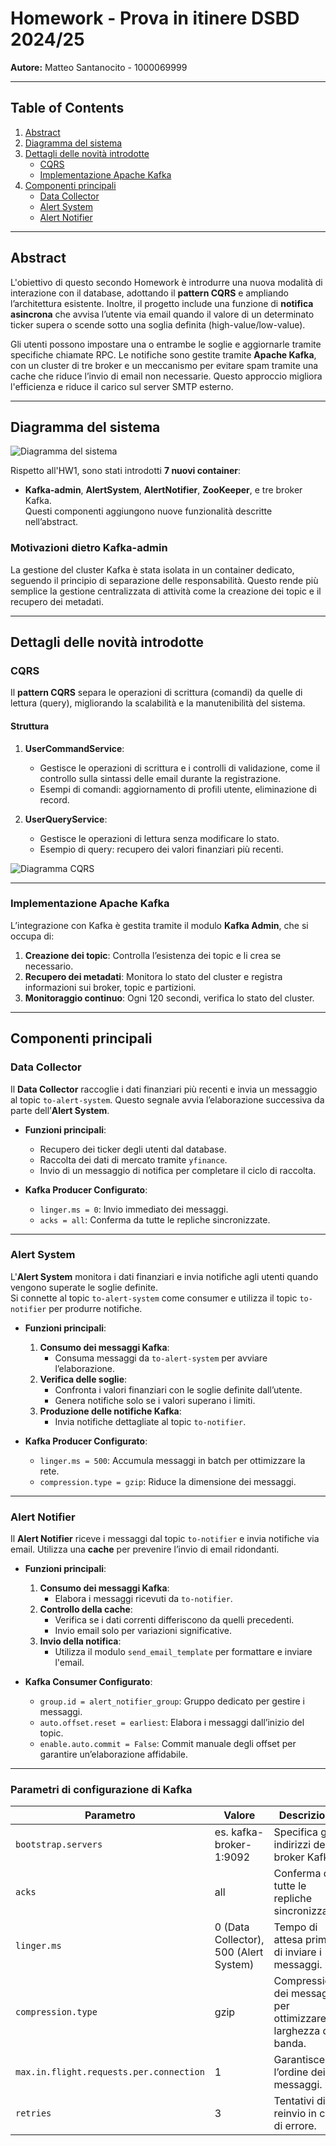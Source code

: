 # Homework - Prova in itinere DSBD 2024/25

**Autore:** Matteo Santanocito - 1000069999  

---

## Table of Contents

1. [Abstract](#abstract)
2. [Diagramma del sistema](#diagramma-del-sistema)
3. [Dettagli delle novità introdotte](#dettagli-delle-novità-introdotte)
   - [CQRS](#cqrs)
   - [Implementazione Apache Kafka](#implementazione-apache-kafka)
4. [Componenti principali](#componenti-principali)
   - [Data Collector](#data-collector)
   - [Alert System](#alert-system)
   - [Alert Notifier](#alert-notifier)

---

## Abstract

L'obiettivo di questo secondo Homework è introdurre una nuova modalità di interazione con il database, adottando il **pattern CQRS** e ampliando l’architettura esistente. Inoltre, il progetto include una funzione di **notifica asincrona** che avvisa l’utente via email quando il valore di un determinato ticker supera o scende sotto una soglia definita (high-value/low-value).

Gli utenti possono impostare una o entrambe le soglie e aggiornarle tramite specifiche chiamate RPC. Le notifiche sono gestite tramite **Apache Kafka**, con un cluster di tre broker e un meccanismo per evitare spam tramite una cache che riduce l’invio di email non necessarie. Questo approccio migliora l'efficienza e riduce il carico sul server SMTP esterno.

---

## Diagramma del sistema

![Diagramma del sistema](./img/Diagramma%20del%20sistema.png)

Rispetto all'HW1, sono stati introdotti **7 nuovi container**:  
- **Kafka-admin**, **AlertSystem**, **AlertNotifier**, **ZooKeeper**, e tre broker Kafka.  
Questi componenti aggiungono nuove funzionalità descritte nell’abstract.

### **Motivazioni dietro Kafka-admin**

La gestione del cluster Kafka è stata isolata in un container dedicato, seguendo il principio di separazione delle responsabilità. Questo rende più semplice la gestione centralizzata di attività come la creazione dei topic e il recupero dei metadati.

---

## Dettagli delle novità introdotte

### **CQRS**

Il **pattern CQRS** separa le operazioni di scrittura (comandi) da quelle di lettura (query), migliorando la scalabilità e la manutenibilità del sistema.

#### **Struttura**

1. **UserCommandService**:
   - Gestisce le operazioni di scrittura e i controlli di validazione, come il controllo sulla sintassi delle email durante la registrazione.
   - Esempi di comandi: aggiornamento di profili utente, eliminazione di record.

2. **UserQueryService**:
   - Gestisce le operazioni di lettura senza modificare lo stato.
   - Esempio di query: recupero dei valori finanziari più recenti.

![Diagramma CQRS](./img/diagrammaCQRS.png)

---

### **Implementazione Apache Kafka**

L’integrazione con Kafka è gestita tramite il modulo **Kafka Admin**, che si occupa di:
1. **Creazione dei topic**: Controlla l’esistenza dei topic e li crea se necessario.
2. **Recupero dei metadati**: Monitora lo stato del cluster e registra informazioni sui broker, topic e partizioni.
3. **Monitoraggio continuo**: Ogni 120 secondi, verifica lo stato del cluster.

---

## Componenti principali

### **Data Collector**

Il **Data Collector** raccoglie i dati finanziari più recenti e invia un messaggio al topic `to-alert-system`. Questo segnale avvia l’elaborazione successiva da parte dell’**Alert System**.

- **Funzioni principali**:
  - Recupero dei ticker degli utenti dal database.
  - Raccolta dei dati di mercato tramite `yfinance`.
  - Invio di un messaggio di notifica per completare il ciclo di raccolta.

- **Kafka Producer Configurato**:
  - `linger.ms = 0`: Invio immediato dei messaggi.
  - `acks = all`: Conferma da tutte le repliche sincronizzate.

---

### **Alert System**

L'**Alert System** monitora i dati finanziari e invia notifiche agli utenti quando vengono superate le soglie definite.  
Si connette al topic `to-alert-system` come consumer e utilizza il topic `to-notifier` per produrre notifiche.

- **Funzioni principali**:
  1. **Consumo dei messaggi Kafka**:
     - Consuma messaggi da `to-alert-system` per avviare l’elaborazione.
  2. **Verifica delle soglie**:
     - Confronta i valori finanziari con le soglie definite dall’utente.
     - Genera notifiche solo se i valori superano i limiti.
  3. **Produzione delle notifiche Kafka**:
     - Invia notifiche dettagliate al topic `to-notifier`.

- **Kafka Producer Configurato**:
  - `linger.ms = 500`: Accumula messaggi in batch per ottimizzare la rete.
  - `compression.type = gzip`: Riduce la dimensione dei messaggi.

---

### **Alert Notifier**

Il **Alert Notifier** riceve i messaggi dal topic `to-notifier` e invia notifiche via email. Utilizza una **cache** per prevenire l’invio di email ridondanti.

- **Funzioni principali**:
  1. **Consumo dei messaggi Kafka**:
     - Elabora i messaggi ricevuti da `to-notifier`.
  2. **Controllo della cache**:
     - Verifica se i dati correnti differiscono da quelli precedenti.
     - Invio email solo per variazioni significative.
  3. **Invio della notifica**:
     - Utilizza il modulo `send_email_template` per formattare e inviare l'email.

- **Kafka Consumer Configurato**:
  - `group.id = alert_notifier_group`: Gruppo dedicato per gestire i messaggi.
  - `auto.offset.reset = earliest`: Elabora i messaggi dall’inizio del topic.
  - `enable.auto.commit = False`: Commit manuale degli offset per garantire un’elaborazione affidabile.

---

### **Parametri di configurazione di Kafka**

| Parametro                           | Valore                           | Descrizione                                                                 |
|-------------------------------------|-----------------------------------|-----------------------------------------------------------------------------|
| `bootstrap.servers`                 | es. kafka-broker-1:9092          | Specifica gli indirizzi dei broker Kafka.                                   |
| `acks`                              | all                              | Conferma da tutte le repliche sincronizzate.                                |
| `linger.ms`                         | 0 (Data Collector), 500 (Alert System) | Tempo di attesa prima di inviare i messaggi.                                |
| `compression.type`                  | gzip                             | Compressione dei messaggi per ottimizzare la larghezza di banda.            |
| `max.in.flight.requests.per.connection` | 1                               | Garantisce l’ordine dei messaggi.                                           |
| `retries`                           | 3                                | Tentativi di reinvio in caso di errore.                                     |
